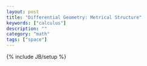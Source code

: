 ```yaml
---
layout: post
title: "Differential Geometry: Metrical Structure"
keywords: ["calculus"]
description: ""
category: "math"
tags: ["space"]
---
```

{% include JB/setup %}




